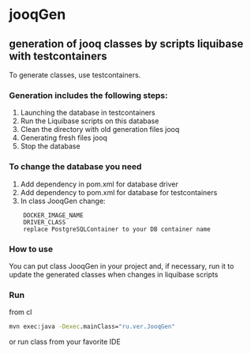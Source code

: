 # jooqGen
## generation of jooq classes by scripts liquibase with testcontainers
To generate classes, use testcontainers.

### Generation includes the following steps:
1) Launching the database in testcontainers
2) Run the Liquibase scripts on this database
3) Clean the directory with old generation files jooq
4) Generating fresh files jooq
5) Stop the database

### To change the database you need
1) Add dependency in pom.xml for database driver
2) Add dependency to pom.xml for database for testcontainers 
3) In class JooqGen change: 
~~~~
    DOCKER_IMAGE_NAME
    DRIVER_CLASS
    replace PostgreSQLContainer to your DB container name
~~~~

### How to use
You can put class JooqGen in your project and, if necessary, 
run it to update the generated classes when changes in liquibase scripts

### Run
from cl
```cmd
mvn exec:java -Dexec.mainClass="ru.ver.JooqGen"
```
or run class from your favorite IDE

